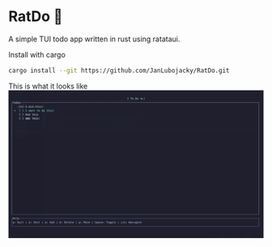 # RatDo 🐀

A simple TUI todo app written in rust using ratataui.

Install with cargo

```bash
cargo install --git https://github.com/JanLubojacky/RatDo.git
```

This is what it looks like
![](showcase.png)
